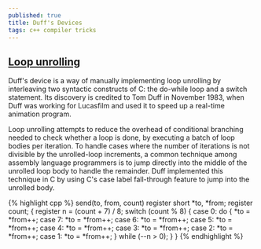 ```yaml
---
published: true
title: Duff's Devices
tags: c++ compiler tricks
---
```

## [Loop unrolling](https://en.wikipedia.org/wiki/Duff%27s_device)

Duff's device is a way of manually implementing loop unrolling by interleaving two syntactic constructs of C: the do-while loop and a switch statement. Its discovery is credited to Tom Duff in November 1983, when Duff was working for Lucasfilm and used it to speed up a real-time animation program. 

Loop unrolling attempts to reduce the overhead of conditional branching needed to check whether a loop is done, by executing a batch of loop bodies per iteration. To handle cases where the number of iterations is not divisible by the unrolled-loop increments, a common technique among assembly language programmers is to jump directly into the middle of the unrolled loop body to handle the remainder. Duff implemented this technique in C by using C's case label fall-through feature to jump into the unrolled body.

{% highlight cpp %}
send(to, from, count)
register short *to, *from;
register count;
{
    register n = (count + 7) / 8;
    switch (count % 8) {
    case 0: do { *to = *from++;
    case 7:      *to = *from++;
    case 6:      *to = *from++;
    case 5:      *to = *from++;
    case 4:      *to = *from++;
    case 3:      *to = *from++;
    case 2:      *to = *from++;
    case 1:      *to = *from++;
            } while (--n > 0);
    }
}
{% endhighlight %}
